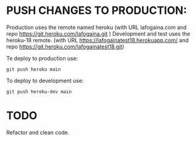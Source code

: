 # PUSH CHANGES TO PRODUCTION: 
Production uses the remote named heroku (with URL lafogaina.com and repo https://git.heroku.com/lafogaina.git ) 
Development and test uses the heroku-18 remote. (with URL https://lafogainatest18.herokuapp.com/ and repo https://git.heroku.com/lafogainatest18.git)

Te deploy to production use:
```
git push heroku main
```

To deploy to development use:
```
git push heroku-dev main
```

# TODO
Refactor and clean code.


